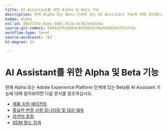 ```yaml
---
title: AI Assistant를 위한 Alpha 및 Beta 기능
description: 현재 Alpha 또는 Beta 단계에 있는 AI Assistant 기능에 대해 알아봅니다.
badge: Alpha
exl-id: 48e7737e-9aee-4d01-8f24-bc562e443e3a
source-git-commit: 5b89a5fb30b64c0439543c06d559059e7553376c
workflow-type: tm+mt
source-wordcount: '67'
ht-degree: 1%

---
```


# AI Assistant를 위한 Alpha 및 Beta 기능

현재 Alpha 또는 Adobe Experience Platform 단계에 있는 Beta용 AI Assistant 기능에 대해 알아보려면 다음 문서를 참조하십시오.

* [제품 지원 에이전트](./customer-support.md)
* [중요한 변경 사항 모니터링 및 대상 예측](./audience-forecasting.md)
* [자연어 추정](./natural-language.md)
* [XDM 필드 검색](./xdm-field-discovery.md)